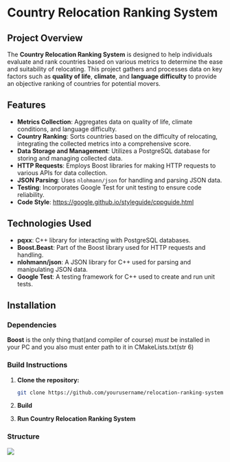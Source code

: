 # Country Relocation Ranking System

## Project Overview

The **Country Relocation Ranking System** is designed to help individuals evaluate and rank countries based on various metrics to determine the ease and suitability of relocating. This project gathers and processes data on key factors such as **quality of life**, **climate**, and **language difficulty** to provide an objective ranking of countries for potential movers.

## Features

- **Metrics Collection**: Aggregates data on quality of life, climate conditions, and language difficulty.
- **Country Ranking**: Sorts countries based on the difficulty of relocating, integrating the collected metrics into a comprehensive score.
- **Data Storage and Management**: Utilizes a PostgreSQL database for storing and managing collected data.
- **HTTP Requests**: Employs Boost libraries for making HTTP requests to various APIs for data collection.
- **JSON Parsing**: Uses `nlohmann/json` for handling and parsing JSON data.
- **Testing**: Incorporates Google Test for unit testing to ensure code reliability.
- **Code Style**: https://google.github.io/styleguide/cppguide.html

## Technologies Used

- **pqxx**: C++ library for interacting with PostgreSQL databases.
- **Boost.Beast**: Part of the Boost library used for HTTP requests and handling.
- **nlohmann/json**: A JSON library for C++ used for parsing and manipulating JSON data.
- **Google Test**: A testing framework for C++ used to create and run unit tests.

## Installation

### Dependencies

**Boost** is the only thing that(and compiler of course) *must* be installed in your PC and you also must enter path to it in CMakeLists.txt(str 6) 

### Build Instructions

1. **Clone the repository:**

   ```bash
   git clone https://github.com/yourusername/relocation-ranking-system.git
2. **Build**
3. **Run Country Relocation Ranking System**

### Structure
<img src="img/UML_3.png">